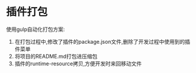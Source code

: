 # 插件打包
使用gulp自动化打包方案:
1. 在打包过程中,修改了插件的package.json文件,删除了开发过程中使用到的插件菜单
2. 将项目的README.md打包进压缩包
3. 插件的runtime-resource拷贝,方便开发时来回移动文件
